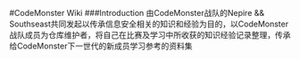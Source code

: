 #CodeMonster Wiki
###Introduction
由CodeMonster战队的Nepire && Southseast共同发起以传承信息安全相关的知识和经验为目的，以CodeMonster战队成员为仓库维护者，将自己在比赛及学习中所收获的知识经验记录整理，传承给CodeMonster下一世代的新成员学习参考的资料集
